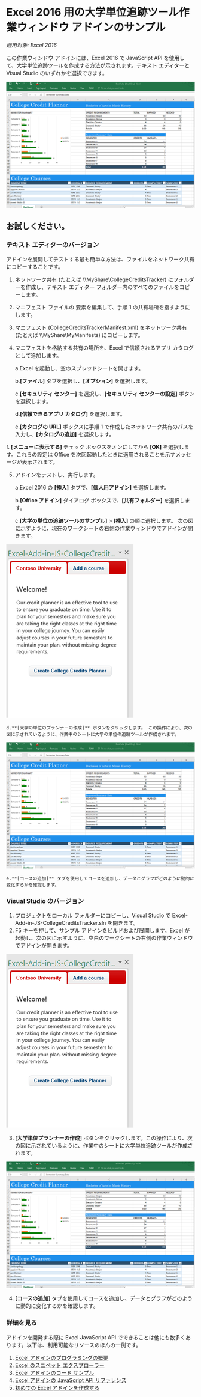 # Excel 2016 用の大学単位追跡ツール作業ウィンドウ アドインのサンプル

_適用対象: Excel 2016_

この作業ウィンドウ アドインには、Excel 2016 で JavaScript API を使用して、大学単位追跡ツールを作成する方法が示されます。テキスト エディターと Visual Studio のいずれかを選択できます。

![大学単位追跡ツールのサンプル](../images/CollegeCreditsTracker_tracker.PNG)

## お試しください。
### テキスト エディターのバージョン

アドインを展開してテストする最も簡単な方法は、ファイルをネットワーク共有にコピーすることです。

1.  ネットワーク共有 (たとえば \\\MyShare\CollegeCreditsTracker) にフォルダーを作成し、テキスト エディター フォルダー内のすべてのファイルをコピーします。 
2.  マニフェスト ファイルの <SourceLocation> 要素を編集して、手順 1 の共有場所を指すようにします。 
3.  マニフェスト (CollegeCreditsTrackerManifest.xml) をネットワーク共有 (たとえば \\\MyShare\MyManifests) にコピーします。
4.  マニフェストを格納する共有の場所を、Excel で信頼されるアプリ カタログとして追加します。

    a.Excel を起動し、空のスプレッドシートを開きます。  
    
    b.**[ファイル]** タブを選択し、**[オプション]** を選択します。
    
    c.**[セキュリティ センター]** を選択し、**[セキュリティ センターの設定]** ボタンを選択します。
    
    d.**[信頼できるアプリ カタログ]** を選択します。
    
    e.**[カタログの URL]** ボックスに手順 1 で作成したネットワーク共有のパスを入力し、**[カタログの追加]** を選択します。
    
   f. **[メニューに表示する]** チェック ボックスをオンにしてから **[OK]** を選択します。これらの設定は Office を次回起動したときに適用されることを示すメッセージが表示されます。 
        
5.  アドインをテストし、実行します。 

    a.Excel 2016 の **[挿入]** タブで、**[個人用アドイン]** を選択します。
    
    b.**[Office アドイン]** ダイアログ ボックスで、**[共有フォルダー]** を選択します。
    
    c.**[大学の単位の追跡ツールのサンプル]** > **[挿入]** の順に選択します。 次の図に示すように、現在のワークシートの右側の作業ウィンドウでアドインが開きます。 
        
   ![大学単位追跡ツールのサンプル](../images/CollegeCreditsTracker_taskpane.PNG) 

    d.**[大学の単位のプランナーの作成]** ボタンをクリックします。 この操作により、次の図に示されているように、作業中のシートに大学の単位の追跡ツールが作成されます。
    
  ![大学単位追跡ツールのサンプル](../images/CollegeCreditsTracker_tracker.PNG)

    e.**[コースの追加]** タブを使用してコースを追加し、データとグラフがどのように動的に変化するかを確認します。
    
### Visual Studio のバージョン
1.  プロジェクトをローカル フォルダーにコピーし、Visual Studio で Excel-Add-in-JS-CollegeCreditsTracker.sln を開きます。
2.  F5 キーを押して、サンプル アドインをビルドおよび展開します。Excel が起動し、次の図に示すように、空白のワークシートの右側の作業ウィンドウでアドインが開きます。 
        
  ![大学単位追跡ツールのサンプル](../images/CollegeCreditsTracker_taskpane.PNG) 

3.  **[大学単位プランナーの作成]** ボタンをクリックします。この操作により、次の図に示されているように、作業中のシートに大学単位追跡ツールが作成されます。 
    
  ![大学単位追跡ツールのサンプル](../images/CollegeCreditsTracker_tracker.PNG) 
  
4. **[コースの追加**] タブを使用してコースを追加し、データとグラフがどのように動的に変化するかを確認します。


### 詳細を見る

アドインを開発する際に Excel JavaScript API でできることは他にも数多くあります。以下は、利用可能なリソースのほんの一例です。 

1.  [Excel アドインのプログラミングの概要](https://github.com/OfficeDev/office-js-docs/blob/master/excel/excel-add-ins-programming-overview.md)
2.  [Excel のスニペット エクスプローラー](http://officesnippetexplorer.azurewebsites.net/#/snippets/excel)
3.  [Excel アドインのコード サンプル](https://github.com/OfficeDev/office-js-docs/blob/master/excel/excel-add-ins-code-samples.md) 
4.  [Excel アドインの JavaScript API リファレンス](https://github.com/OfficeDev/office-js-docs/blob/master/excel/excel-add-ins-javascript-reference.md)
5.  [初めての Excel アドインを作成する](https://github.com/OfficeDev/office-js-docs/blob/master/excel/build-your-first-excel-add-in.md)
